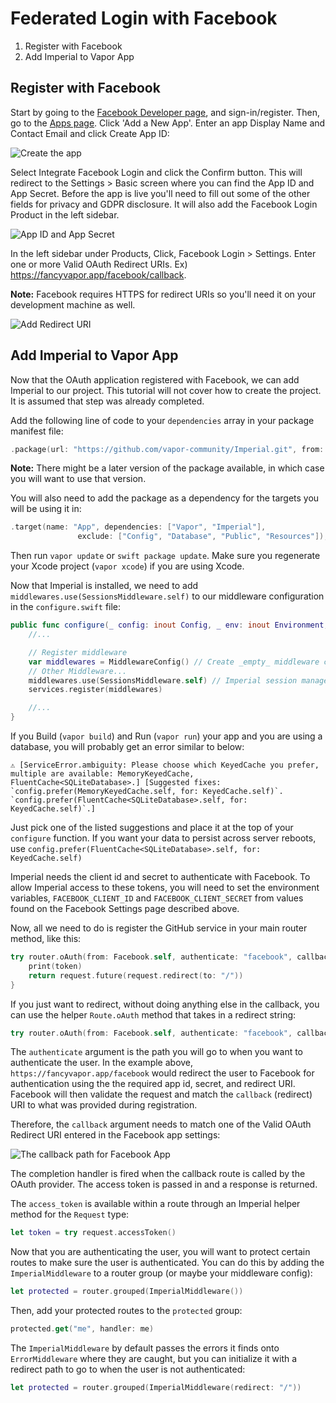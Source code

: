 # Federated Login with Facebook

1. Register with Facebook
2. Add Imperial to Vapor App

## Register with Facebook
Start by going to the [Facebook Developer page](https://developers.facebook.com/), and sign-in/register. Then, go to the [Apps page](https://developers.facebook.com/apps/). Click 'Add a New App'. Enter an app Display Name and Contact Email and click Create App ID:

![Create the app](https://github.com/vapor-community/Imperial/blob/master/docs/Facebook/create-application.png)

Select Integrate Facebook Login and click the Confirm button. This will redirect to the Settings > Basic screen where you can find the App ID and App Secret. Before the app is live you'll need to fill out some of the other fields for privacy and GDPR disclosure. It will also add the Facebook Login Product in the left sidebar.

![App ID and App Secret](https://github.com/vapor-community/Imperial/blob/master/docs/Facebook/application-id.png)

In the left sidebar under Products, Click, Facebook Login > Settings. Enter one or more Valid OAuth Redirect URIs. Ex) https://fancyvapor.app/facebook/callback.

**Note:** Facebook requires HTTPS for redirect URIs so you'll need it on your development machine as well.

![Add Redirect URI](https://github.com/vapor-community/Imperial/blob/master/docs/Facebook/add-redirect-uri.png)

## Add Imperial to Vapor App
Now that the OAuth application registered with Facebook, we can add Imperial to our project. This tutorial will not cover how to create the project. It is assumed that step was already completed.

Add the following line of code to your `dependencies` array in your package manifest file:

```swift
.package(url: "https://github.com/vapor-community/Imperial.git", from: "0.8.0")
```

**Note:** There might be a later version of the package available, in which case you will want to use that version.

You will also need to add the package as a dependency for the targets you will be using it in:

```swift
.target(name: "App", dependencies: ["Vapor", "Imperial"],
               exclude: ["Config", "Database", "Public", "Resources"]),
```

Then run `vapor update` or `swift package update`. Make sure you regenerate your Xcode project (`vapor xcode`) if you are using Xcode.

Now that Imperial is installed, we need to add `middlewares.use(SessionsMiddleware.self)` to our middleware configuration in the `configure.swift` file:

```swift
public func configure(_ config: inout Config, _ env: inout Environment, _ services: inout Services) throws {
    //...

    // Register middleware
    var middlewares = MiddlewareConfig() // Create _empty_ middleware config
    // Other Middleware...
    middlewares.use(SessionsMiddleware.self) // Imperial session management
    services.register(middlewares)

    //...
}
```

If you Build (`vapor build`) and Run (`vapor run`) your app and you are using a database, you will probably get an error similar to below:

```
⚠️ [ServiceError.ambiguity: Please choose which KeyedCache you prefer, multiple are available: MemoryKeyedCache, FluentCache<SQLiteDatabase>.] [Suggested fixes: `config.prefer(MemoryKeyedCache.self, for: KeyedCache.self)`. `config.prefer(FluentCache<SQLiteDatabase>.self, for: KeyedCache.self)`.]
```

Just pick one of the listed suggestions and place it at the top of your `configure` function. If you want your data to persist across server reboots, use `config.prefer(FluentCache<SQLiteDatabase>.self, for: KeyedCache.self)`

Imperial needs the client id and secret to authenticate with Facebook. To allow Imperial access to these tokens, you will need to set the environment variables, `FACEBOOK_CLIENT_ID` and `FACEBOOK_CLIENT_SECRET` from values found on the Facebook Settings page described above.

Now, all we need to do is register the GitHub service in your main router method, like this:

```swift
try router.oAuth(from: Facebook.self, authenticate: "facebook", callback: "https://fancyvapor.app/facebook/callback") { (request, token) in
    print(token)
    return request.future(request.redirect(to: "/"))
}
```

If you just want to redirect, without doing anything else in the callback, you can use the helper `Route.oAuth` method that takes in a redirect string:

```swift
try router.oAuth(from: Facebook.self, authenticate: "facebook", callback: "https://fancyvapor.app/facebook/callback", redirect: "/")
```

The `authenticate` argument is the path you will go to when you want to authenticate the user. In the example above, `https://fancyvapor.app/facebook` would redirect the user to Facebook for authentication using the the required app id, secret, and redirect URI. Facebook will then validate the request and match the `callback` (redirect) URI to what was provided during registration.

Therefore, the `callback` argument needs to match one of the Valid OAuth Redirect URI entered in the Facebook app settings:

![The callback path for Facebook App](https://github.com/vapor-community/Imperial/blob/master/docs/GitHub/add-redirect-uri.png)

The completion handler is fired when the callback route is called by the OAuth provider. The access token is passed in and a response is returned.

The `access_token` is available within a route through an Imperial helper method for the `Request` type:

```swift
let token = try request.accessToken()
```

Now that you are authenticating the user, you will want to protect certain routes to make sure the user is authenticated. You can do this by adding the `ImperialMiddleware` to a router group (or maybe your middleware config):

```swift
let protected = router.grouped(ImperialMiddleware())
```

Then, add your protected routes to the `protected` group:

```swift
protected.get("me", handler: me)
```

The `ImperialMiddleware` by default passes the errors it finds onto `ErrorMiddleware` where they are caught, but you can initialize it with a redirect path to go to when the user is not authenticated:

```swift
let protected = router.grouped(ImperialMiddleware(redirect: "/"))
```
